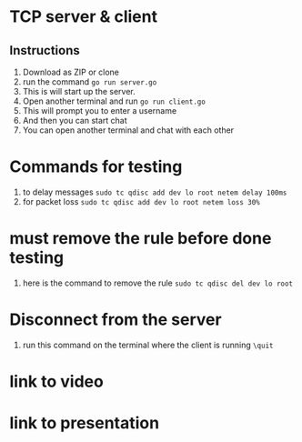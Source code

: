 # TCP server & client
## Instructions
1. Download as ZIP or clone
2. run the command ```go run server.go``` 
3. This is will start up the server.
4. Open another terminal and run ```go run client.go```
5. This will prompt you to enter a username
6. And then you can start chat
7. You can open another terminal and chat with each other

# Commands for testing
1. to delay messages ```sudo tc qdisc add dev lo root netem delay 100ms```
2. for packet loss ```sudo tc qdisc add dev lo root netem loss 30%```
# must remove the rule before done testing
1. here is the command to remove the rule ```sudo tc qdisc del dev lo root```

# Disconnect from the server
1. run this command on the terminal where the client is running
```\quit```


# link to video


# link to presentation



